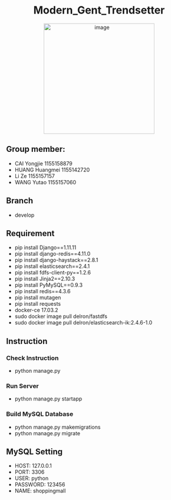 <div align="center">
  
# Modern_Gent_Trendsetter
<img width="300" alt="image" src="https://github.com/kkms-14/Modern_Gent_Trendsetter/assets/74400595/c25e80fb-86d2-4c95-b013-3de6ee55c602">
</div>

## Group member:
* CAI Yongjie 1155158879
* HUANG Huangmei 1155142720
* Li Ze 1155157157
* WANG Yutao 1155157060
## Branch
* develop
## Requirement
* pip install Django==1.11.11
* pip install django-redis==4.11.0
* pip install django-haystack==2.8.1
* pip install elasticsearch==2.4.1
* pip install fdfs-client-py==1.2.6
* pip install Jinja2==2.10.3
* pip install PyMySQL==0.9.3
* pip install redis==4.3.6
* pip install mutagen
* pip install requests
* docker-ce 17.03.2
* sudo docker image pull delron/fastdfs
* sudo docker image pull delron/elasticsearch-ik:2.4.6-1.0
## Instruction
### Check Instruction
* python manage.py
### Run Server
* python manage.py startapp
### Build MySQL Database
* python manage.py makemigrations
* python manage.py migrate
## MySQL Setting
* HOST: 127.0.0.1
* PORT: 3306
* USER: python
* PASSWORD: 123456
* NAME: shoppingmall 

